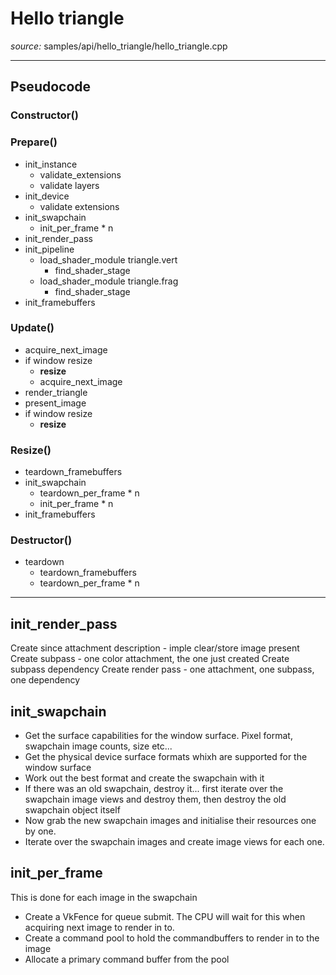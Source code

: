 # Hello triangle

*source:* samples/api/hello_triangle/hello_triangle.cpp

---

## Pseudocode

### Constructor()

### Prepare()

* init_instance
	* validate_extensions
	* validate layers
* init_device
	* validate extensions
* init_swapchain
	* init_per_frame * n
* init_render_pass
* init_pipeline
	* load_shader_module triangle.vert
		* find_shader_stage
	* load_shader_module triangle.frag
		* find_shader_stage
* init_framebuffers


### Update()

* acquire_next_image
* if window resize
	* **resize**
	* acquire_next_image
* render_triangle
* present_image
* if window resize
	* **resize**

### Resize()

* teardown_framebuffers
* init_swapchain
	* teardown_per_frame * n
	* init_per_frame * n
* init_framebuffers

### Destructor()

* teardown
	* teardown_framebuffers
	* teardown_per_frame * n

---

## init_render_pass

Create since attachment description - imple clear/store image present
Create subpass - one color attachment, the one just created
Create subpass dependency
Create render pass - one attachment, one subpass, one dependency

## init_swapchain

* Get the surface capabilities for the window surface. Pixel format, swapchain image counts, size etc...
* Get the physical device surface formats whixh are supported for the window surface
* Work out the best format and create the swapchain with it
* If there was an old swapchain, destroy it... first iterate over the swapchain image views and destroy them, then destroy the old swapchain object itself
* Now grab the new swapchain images and initialise their resources one by one. 
* Iterate over the swapchain images and create image views for each one.

## init_per_frame

This is done for each image in the swapchain

* Create a VkFence for queue submit. The CPU will wait for this when acquiring next image to render in to.
* Create a command pool to hold the commandbuffers to render in to the image
* Allocate a primary command buffer from the pool